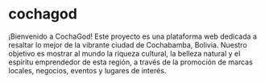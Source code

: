 # cochagod
¡Bienvenido a CochaGod! Este proyecto es una plataforma web dedicada a resaltar lo mejor de la vibrante ciudad de Cochabamba, Bolivia. Nuestro objetivo es mostrar al mundo la riqueza cultural, la belleza natural y el espíritu emprendedor de esta región, a través de la promoción de marcas locales, negocios, eventos y lugares de interés.
